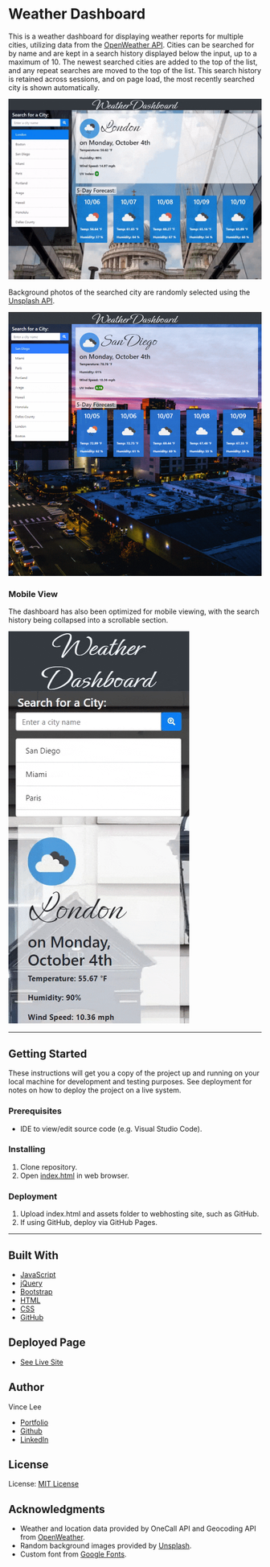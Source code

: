 # Weather Dashboard

This is a weather dashboard for displaying weather reports for multiple cities, utilizing data from the [OpenWeather API](https://openweathermap.org/api). Cities can be searched for by name and are kept in a search history displayed below the input, up to a maximum of 10. The newest searched cities are added to the top of the list, and any repeat searches are moved to the top of the list. This search history is retained across sessions, and on page load, the most recently searched city is shown automatically.

![High scores board](./images/search-demo.gif)

Background photos of the searched city are randomly selected using the [Unsplash API](https://unsplash.com/developers).

![Dynamically generated background photos](./images/backgrounds-demo.gif)

### Mobile View

The dashboard has also been optimized for mobile viewing, with the search history being collapsed into a scrollable section.

![Mobile version of site](./images/mobile-view.gif)

---

## Getting Started

These instructions will get you a copy of the project up and running on your local machine for development and testing purposes. See deployment for notes on how to deploy the project on a live system.

### Prerequisites

* IDE to view/edit source code (e.g. Visual Studio Code).

### Installing

1. Clone repository.
1. Open [index.html](index.html) in web browser.

### Deployment

1. Upload index.html and assets folder to webhosting site, such as GitHub.
1. If using GitHub, deploy via GitHub Pages.

---

## Built With

* [JavaScript](https://developer.mozilla.org/en-US/docs/Web/JavaScript)
* [jQuery](https://jquery.com/)
* [Bootstrap](https://getbootstrap.com/)
* [HTML](https://developer.mozilla.org/en-US/docs/Web/HTML)
* [CSS](https://developer.mozilla.org/en-US/docs/Web/CSS)
* [GitHub](https://github.com/)

## Deployed Page

* [See Live Site](https://starryblue7.github.io/weather-dashboard/)

## Author

Vince Lee
- [Portfolio](https://starryblue7.github.io/portfolio/)
- [Github](https://github.com/StarryBlue7)
- [LinkedIn](https://www.linkedin.com/in/vince-lee/)

## License

License: [MIT License](https://vince-lee.mit-license.org/)

## Acknowledgments

* Weather and location data provided by OneCall API and Geocoding API from [OpenWeather](https://openweathermap.org/api).
* Random background images provided by [Unsplash](https://unsplash.com/developers).
* Custom font from [Google Fonts](https://fonts.google.com/).
